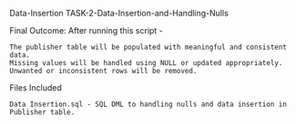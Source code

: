 Data-Insertion
TASK-2-Data-Insertion-and-Handling-Nulls

Final Outcome: After running this script -

    The publisher table will be populated with meaningful and consistent data.
    Missing values will be handled using NULL or updated appropriately.
    Unwanted or inconsistent rows will be removed.

Files Included

    Data Insertion.sql - SQL DML to handling nulls and data insertion in Publisher table.

